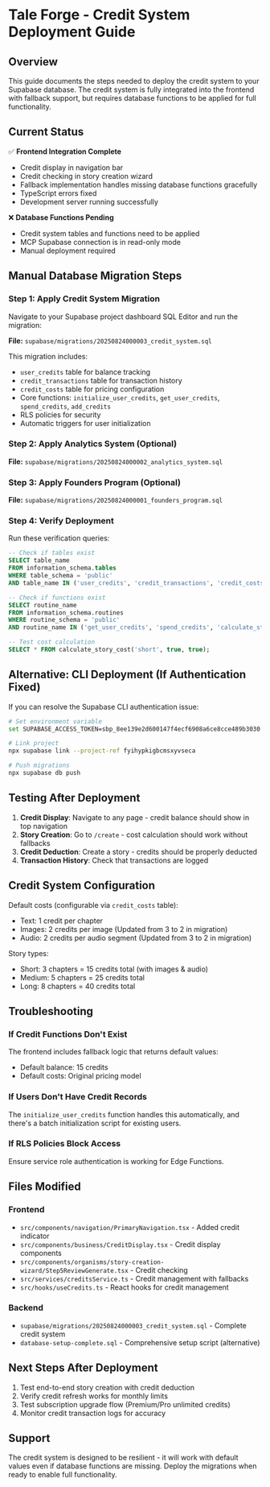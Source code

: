 # Tale Forge - Credit System Deployment Guide

## Overview
This guide documents the steps needed to deploy the credit system to your Supabase database. The credit system is fully integrated into the frontend with fallback support, but requires database functions to be applied for full functionality.

## Current Status
✅ **Frontend Integration Complete**
- Credit display in navigation bar
- Credit checking in story creation wizard
- Fallback implementation handles missing database functions gracefully
- TypeScript errors fixed
- Development server running successfully

❌ **Database Functions Pending**
- Credit system tables and functions need to be applied
- MCP Supabase connection is in read-only mode
- Manual deployment required

## Manual Database Migration Steps

### Step 1: Apply Credit System Migration
Navigate to your Supabase project dashboard SQL Editor and run the migration:

**File:** `supabase/migrations/20250824000003_credit_system.sql`

This migration includes:
- `user_credits` table for balance tracking
- `credit_transactions` table for transaction history
- `credit_costs` table for pricing configuration
- Core functions: `initialize_user_credits`, `get_user_credits`, `spend_credits`, `add_credits`
- RLS policies for security
- Automatic triggers for user initialization

### Step 2: Apply Analytics System (Optional)
**File:** `supabase/migrations/20250824000002_analytics_system.sql`

### Step 3: Apply Founders Program (Optional)  
**File:** `supabase/migrations/20250824000001_founders_program.sql`

### Step 4: Verify Deployment
Run these verification queries:

```sql
-- Check if tables exist
SELECT table_name 
FROM information_schema.tables 
WHERE table_schema = 'public' 
AND table_name IN ('user_credits', 'credit_transactions', 'credit_costs');

-- Check if functions exist
SELECT routine_name 
FROM information_schema.routines 
WHERE routine_schema = 'public' 
AND routine_name IN ('get_user_credits', 'spend_credits', 'calculate_story_cost');

-- Test cost calculation
SELECT * FROM calculate_story_cost('short', true, true);
```

## Alternative: CLI Deployment (If Authentication Fixed)

If you can resolve the Supabase CLI authentication issue:

```bash
# Set environment variable
set SUPABASE_ACCESS_TOKEN=sbp_8ee139e2d600147f4ecf6908a6ce8cce489b3030

# Link project
npx supabase link --project-ref fyihypkigbcmsxyvseca

# Push migrations
npx supabase db push
```

## Testing After Deployment

1. **Credit Display**: Navigate to any page - credit balance should show in top navigation
2. **Story Creation**: Go to `/create` - cost calculation should work without fallbacks
3. **Credit Deduction**: Create a story - credits should be properly deducted
4. **Transaction History**: Check that transactions are logged

## Credit System Configuration

Default costs (configurable via `credit_costs` table):
- Text: 1 credit per chapter
- Images: 2 credits per image (Updated from 3 to 2 in migration)
- Audio: 2 credits per audio segment (Updated from 3 to 2 in migration)

Story types:
- Short: 3 chapters = 15 credits total (with images & audio)
- Medium: 5 chapters = 25 credits total
- Long: 8 chapters = 40 credits total

## Troubleshooting

### If Credit Functions Don't Exist
The frontend includes fallback logic that returns default values:
- Default balance: 15 credits
- Default costs: Original pricing model

### If Users Don't Have Credit Records
The `initialize_user_credits` function handles this automatically, and there's a batch initialization script for existing users.

### If RLS Policies Block Access
Ensure service role authentication is working for Edge Functions.

## Files Modified

### Frontend
- `src/components/navigation/PrimaryNavigation.tsx` - Added credit indicator
- `src/components/business/CreditDisplay.tsx` - Credit display components
- `src/components/organisms/story-creation-wizard/Step5ReviewGenerate.tsx` - Credit checking
- `src/services/creditsService.ts` - Credit management with fallbacks
- `src/hooks/useCredits.ts` - React hooks for credit management

### Backend
- `supabase/migrations/20250824000003_credit_system.sql` - Complete credit system
- `database-setup-complete.sql` - Comprehensive setup script (alternative)

## Next Steps After Deployment

1. Test end-to-end story creation with credit deduction
2. Verify credit refresh works for monthly limits
3. Test subscription upgrade flow (Premium/Pro unlimited credits)
4. Monitor credit transaction logs for accuracy

## Support
The credit system is designed to be resilient - it will work with default values even if database functions are missing. Deploy the migrations when ready to enable full functionality.